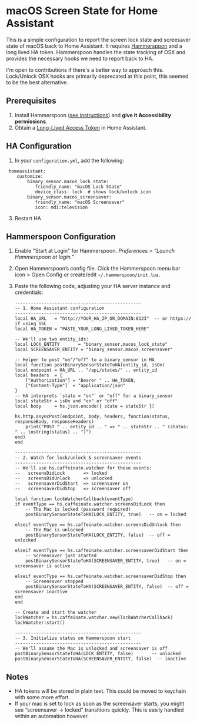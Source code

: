 
# macOS Screen State for Home Assistant
This is a simple configuration to report the screen lock state and screesaver state of macOS back to Home Assistant. It requires [Hammersppon](https://github.com/Hammerspoon/hammerspoon) and a long lived HA token. Hammerspoon handles the state tracking of OSX and provides the necessary hooks we need to report back to HA.

I'm open to contributions if there's a better way to approach this. Lock/Unlock OSX hooks are primarily deprecated at this point, this seemed to be the best alternative.

## Prerequisites

1. Install Hammerspoon ([see instructions](https://github.com/Hammerspoon/hammerspoon?tab=readme-ov-file#how-do-i-install-it)) and **give it Accessibility permissions**. 
2. Obtain a [Long-Lived Access Token](https://developers.home-assistant.io/docs/auth_api/#long-lived-access-token) in Home Assistant.


## HA Configuration
1. In your `configuration.yml`, add the following:
   
```
 homeassistant:
    customize:
        binary_sensor.macos_lock_state:
           friendly_name: "macOS Lock State"
           device_class: lock  # shows lock/unlock icon
        binary_sensor.macos_screensaver:
           friendly_name: "macOS Screensaver"
           icon: mdi:television
```
   
3. Restart HA

## Hammerspoon Configuration

1. Enable "Start at Login" for Hammerspoon. *Preferences > “Launch Hammerspoon at login."*
2. Open Hammerspoon’s config file. Click the Hammerspoon menu bar icon > Open Config or create/edit `~/.hammerspoon/init.lua`.
3. Paste the following code, adjusting your HA server instance and credentials:
   
    ```
    ------------------------------------------------
    -- 1. Home Assistant configuration
    ------------------------------------------------
    local HA_URL   = "http://YOUR_HA_IP_OR_DOMAIN:8123"  -- or https:// if using SSL
    local HA_TOKEN = "PASTE_YOUR_LONG_LIVED_TOKEN_HERE"

    -- We'll use two entity_ids:
    local LOCK_ENTITY       = "binary_sensor.macos_lock_state"
    local SCREENSAVER_ENTITY = "binary_sensor.macos_screensaver"

    -- Helper to post "on"/"off" to a binary_sensor in HA
    local function postBinarySensorStateToHA(entity_id, isOn)
    local endpoint = HA_URL .. "/api/states/" .. entity_id
    local headers  = {
        ["Authorization"] = "Bearer " .. HA_TOKEN,
        ["Content-Type"]  = "application/json"
    }
    -- HA interprets `state = "on"` or "off" for a binary_sensor
    local stateStr = isOn and "on" or "off"
    local body     = hs.json.encode({ state = stateStr })

    hs.http.asyncPost(endpoint, body, headers, function(status, responseBody, responseHeaders)
        print("POST " .. entity_id .. " => " .. stateStr .. " (status: " .. tostring(status) .. ")")
    end)
    end

    ------------------------------------------------
    -- 2. Watch for lock/unlock & screensaver events
    ------------------------------------------------
    -- We'll use hs.caffeinate.watcher for these events:
    --   screensDidLock       => locked
    --   screensDidUnlock     => unlocked
    --   screensaverDidStart  => screensaver on
    --   screensaverDidStop   => screensaver off

    local function lockWatcherCallback(eventType)
    if eventType == hs.caffeinate.watcher.screensDidLock then
        -- The Mac is locked (password required)
        postBinarySensorStateToHA(LOCK_ENTITY, true)   -- on = locked

    elseif eventType == hs.caffeinate.watcher.screensDidUnlock then
        -- The Mac is unlocked
        postBinarySensorStateToHA(LOCK_ENTITY, false)  -- off = unlocked

    elseif eventType == hs.caffeinate.watcher.screensaverDidStart then
        -- Screensaver just started
        postBinarySensorStateToHA(SCREENSAVER_ENTITY, true)   -- on = screensaver is active

    elseif eventType == hs.caffeinate.watcher.screensaverDidStop then
        -- Screensaver stopped
        postBinarySensorStateToHA(SCREENSAVER_ENTITY, false)  -- off = screensaver inactive
    end
    end

    -- Create and start the watcher
    lockWatcher = hs.caffeinate.watcher.new(lockWatcherCallback)
    lockWatcher:start()

    ------------------------------------------------
    -- 3. Initialize states on Hammerspoon start
    ------------------------------------------------
    -- We'll assume the Mac is unlocked and screensaver is off
    postBinarySensorStateToHA(LOCK_ENTITY, false)       -- unlocked
    postBinarySensorStateToHA(SCREENSAVER_ENTITY, false)  -- inactive
    ```


## Notes
- HA tokens will be stored in plain text. This could be moved to keychain with some more effort.
- If your mac is set to lock as soon as the screensaver starts, you might see “screensaver -> locked” transitions quickly. This is easily handled within an automation however.
